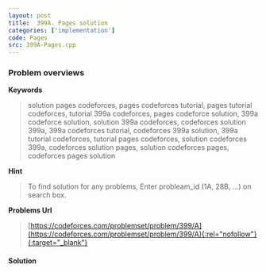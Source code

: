 ```yaml
---
layout: post
title:  399A. Pages solution
categories: ['implementation']
code: Pages
src: 399A-Pages.cpp
---
```

### **Problem overviews**

**Keywords**
> solution pages codeforces, pages codeforces tutorial, pages tutorial codeforces, tutorial 399a codeforces, pages codeforce solution, 399a codeforce solution, solution 399a codeforces, codeforces solution 399a, 399a codeforces tutorial, codeforces 399a solution, 399a tutorial codeforces, tutorial pages codeforces, solution codeforces 399a, codeforces solution pages, solution codeforces pages, codeforces pages solution

**Hint**
> To find solution for any problems, Enter probleam_id (1A, 28B, ...) on search box. 

**Problems Url**
> [https://codeforces.com/problemset/problem/399/A](https://codeforces.com/problemset/problem/399/A){:rel="nofollow"}{:target="_blank"}

#### **Solution**



